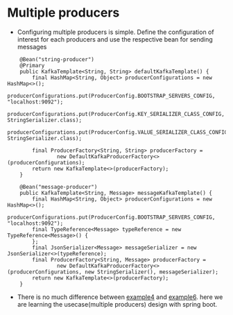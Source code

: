 # Multiple producers

-   Configuring multiple producers is simple. Define the configuration of interest for each producers and use the respective bean for sending messages
```aidl
    @Bean("string-producer")
    @Primary
    public KafkaTemplate<String, String> defaultKafkaTemplate() {
        final HashMap<String, Object> producerConfigurations = new HashMap<>();
        producerConfigurations.put(ProducerConfig.BOOTSTRAP_SERVERS_CONFIG, "localhost:9092");
        producerConfigurations.put(ProducerConfig.KEY_SERIALIZER_CLASS_CONFIG, StringSerializer.class);
        producerConfigurations.put(ProducerConfig.VALUE_SERIALIZER_CLASS_CONFIG, StringSerializer.class);

        final ProducerFactory<String, String> producerFactory =
                new DefaultKafkaProducerFactory<>(producerConfigurations);
        return new KafkaTemplate<>(producerFactory);
    }

    @Bean("message-producer")
    public KafkaTemplate<String, Message> messageKafkaTemplate() {
        final HashMap<String, Object> producerConfigurations = new HashMap<>();
        producerConfigurations.put(ProducerConfig.BOOTSTRAP_SERVERS_CONFIG, "localhost:9092");
        final TypeReference<Message> typeReference = new TypeReference<Message>() {
        };
        final JsonSerializer<Message> messageSerializer = new JsonSerializer<>(typeReference);
        final ProducerFactory<String, Message> producerFactory =
                new DefaultKafkaProducerFactory<>(producerConfigurations, new StringSerializer(), messageSerializer);
        return new KafkaTemplate<>(producerFactory);
    }
```

-   There is no much difference between [example4](../example4) and [example6](../example6). here we are learning the usecase(multiple producers) design with spring boot.